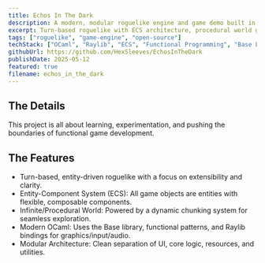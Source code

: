 ```yaml
---
title: Echos In The Dark
description: A modern, modular roguelike engine and game demo built in OCaml
excerpt: Turn-based roguelike with ECS architecture, procedural world generation, and functional programming patterns
tags: ["roguelike", "game-engine", "open-source"]
techStack: ["OCaml", "Raylib", "ECS", "Functional Programming", "Base Library"]
githubUrl: https://github.com/HexSleeves/EchosInTheDark
publishDate: 2025-05-12
featured: true
filename: echos_in_the_dark
---
```


## The Details

This project is all about learning, experimentation, and pushing the boundaries of functional game development.

## The Features

- Turn-based, entity-driven roguelike with a focus on extensibility and clarity.
- Entity-Component System (ECS): All game objects are entities with flexible, composable components.
- Infinite/Procedural World: Powered by a dynamic chunking system for seamless exploration.
- Modern OCaml: Uses the Base library, functional patterns, and Raylib bindings for graphics/input/audio.
- Modular Architecture: Clean separation of UI, core logic, resources, and utilities.

